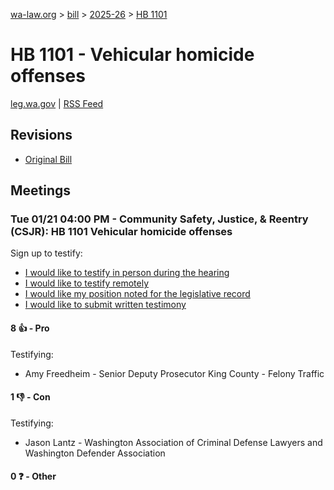 [wa-law.org](/) > [bill](/bill/) > [2025-26](/bill/2025-26/) > [HB 1101](/bill/2025-26/hb/1101/)

# HB 1101 - Vehicular homicide offenses
[leg.wa.gov](https://app.leg.wa.gov/billsummary?BillNumber=1101&Year=2025&Initiative=false) | [RSS Feed](./rss.xml)

## Revisions
* [Original Bill](1/)

## Meetings
### Tue 01/21 04:00 PM - Community Safety, Justice, & Reentry (CSJR): HB 1101 Vehicular homicide offenses
Sign up to testify:
* [I would like to testify in person during the hearing](https://app.leg.wa.gov/csi/Testifier/Add?chamber=House&mId=32450&aId=161446&caId=24840&tId=1)
* [I would like to testify remotely](https://app.leg.wa.gov/csi/Testifier/Add?chamber=House&mId=32450&aId=161446&caId=24840&tId=2)
* [I would like my position noted for the legislative record](https://app.leg.wa.gov/csi/Testifier/Add?chamber=House&mId=32450&aId=161446&caId=24840&tId=3)
* [I would like to submit written testimony](https://app.leg.wa.gov/csi/Testifier/Add?chamber=House&mId=32450&aId=161446&caId=24840&tId=4)

#### 8 👍 - Pro
Testifying:
* Amy Freedheim - Senior Deputy Prosecutor King County - Felony Traffic

#### 1 👎 - Con
Testifying:
* Jason Lantz - Washington Association of Criminal Defense Lawyers and Washington Defender Association

#### 0 ❓ - Other
